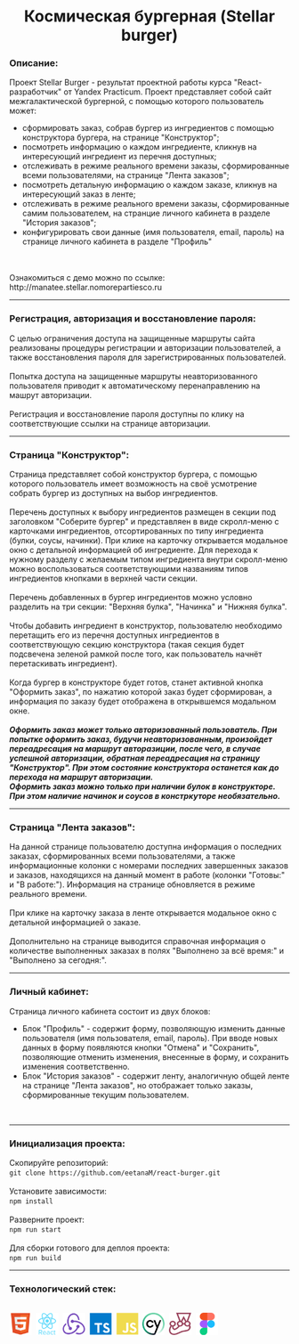 <div align="center">
  <h1>Космическая бургерная (Stellar burger)</h1>
</div>

### Описание:

Проект Stellar Burger - результат проектной работы курса "React-разработчик" от Yandex Practicum. Проект представляет собой сайт межгалактической бургерной, с помощью которого пользователь может:

- сформировать заказ, собрав бургер из ингредиентов с помощью конструктора бургера, на странице "Конструктор";
- посмотреть информацию о каждом ингредиенте, кликнув на интересующий ингредиент из перечня доступных;
- отслеживать в режиме реального времени заказы, сформированные всеми пользователями, на странице "Лента заказов";
- посмотреть детальную информацию о каждом заказе, кликнув на интересующий заказ в ленте;
- отслеживать в режиме реального времени заказы, сформированные самим пользователем, на странцие личного кабинета в разделе "История заказов";
- конфигурировать свои данные (имя пользователя, email, пароль) на странице личного кабинета в разделе "Профиль"
<br>
<br>
Ознакомиться с демо можно по ссылке: http://manatee.stellar.nomorepartiesco.ru
<br>
<hr>

### Регистрация, авторизация и восстановление пароля:

С целью ограничения доступа на защищенные маршруты сайта реализованы процедуры регистрации и авторизации пользователей, а также восстановления пароля для зарегистрированных пользователей.
<br>
<br>
Попытка доступа на защищенные маршруты неавторизованного пользователя приводит к автоматическому перенаправлению на машрут авторизации.
<br>
<br>
Регистрация и восстановление пароля доступны по клику на соответствующие ссылки на странице авторизации.
<br>

<hr>

### Страница "Конструктор":

Страница представляет собой конструктор бургера, с помощью которого пользователь имеет возможность на своё усмотрение собрать бургер из доступных на выбор ингредиентов.
<br>
<br>
Перечень доступных к выбору ингредиентов размещен в секции под заголовком "Соберите бургер" и представляен в виде скролл-меню с карточками ингредиентов, отсортированных по типу ингредиента (булки, соусы, начинки). При клике на карточку открывается модальное окно с детальной информацией об ингредиенте. Для перехода к нужному разделу с желаемым типом ингредиента внутри скролл-меню можно воспользоваться соответствующими названиям типов ингредиентов кнопками в верхней части секции.
<br>
<br>
Перечень добавленных в бургер ингредиентов можно условно разделить на три секции: "Верхняя булка", "Начинка" и "Нижняя булка".
<br>
<br>
Чтобы добавить ингредиент в конструктор, пользователю необходимо перетащить его из перечня доступных ингредиентов в соответствующую секцию конструктора (такая секция будет подсвечена зеленой рамкой после того, как пользователь начнёт перетаскивать ингредиент).
<br>
<br>
Когда бургер в конструкторе будет готов, станет активной кнопка "Оформить заказ", по нажатию которой заказ будет сформирован, а информация по заказу будет отображена в открывшемся модальном окне.
<br>
<br>
**_Оформить заказ может только авторизованный пользователь. При попытке оформить заказ, будучи неавторизованным, произойдет переадресация на маршрут авторазиции, после чего, в случае успешной авторизации, обратная переадресация на страницу "Конструктор". При этом состояние конструктора останется как до перехода на маршрут авторизации._**
<br>
**_Оформить заказ можно только при наличии булок в конструкторе. При этом наличие начинок и соусов в констркуторе необязательно._**
<br>

<hr>

### Страница "Лента заказов":

На данной странице пользователю доступна информация о последних заказах, сформированных всеми пользователями, а также информационные колонки с номерами последних завершенных заказов и заказов, находящихся на данный момент в работе (колонки "Готовы:" и "В работе:"). Информация на странице обновляется в режиме реального времени.
<br>
<br>
При клике на карточку заказа в ленте открывается модальное окно с детальной информацией о заказе.
<br>
<br>
Дополнительно на странице выводится справочная информация о количестве выполненных заказах в полях "Выполнено за всё время:" и "Выполнено за сегодня:".
<br>

<hr>

### Личный кабинет:

Страница личного кабинета состоит из двух блоков:

- Блок "Профиль" - содержит форму, позволяющую изменить данные пользователя (имя пользователя, email, пароль). При вводе новых данных в форму появляются кнопки "Отмена" и "Сохранить", позволяющие отменить изменения, внесенные в форму, и сохранить изменения соответственно.
- Блок "История заказов" - содержит ленту, аналогичную общей ленте на странице "Лента заказов", но отображает только заказы, сформированные текущим пользователем.
<br>
<hr>

### Инициализация проекта:

Скопируйте репозиторий:
<br>
`git clone https://github.com/eetanaM/react-burger.git`
<br>
<br>
Установите зависимости:
<br>
`npm install`
<br>
<br>
Разверните проект:
<br>
`npm run start`
<br>
<br>
Для сборки готового для деплоя проекта:
<br>
`npm run build`
<br>

<hr>

### Технологический стек:

<div align="left">
  <br/>
  <img src="https://github.com/devicons/devicon/blob/master/icons/html5/html5-original.svg" title="HTML5" alt="HTML" width="40" height="40"/>&nbsp;
  <img src="https://github.com/devicons/devicon/blob/master/icons/react/react-original-wordmark.svg" title="React" alt="React" width="40" height="40"/>&nbsp;
  <img src="https://github.com/devicons/devicon/blob/master/icons/redux/redux-original.svg" title="Redux" alt="Redux" width="40" height="40"/>&nbsp;
  <img src="https://github.com/devicons/devicon/blob/master/icons/typescript/typescript-plain.svg" title="TypeScript" alt="TypeScript" width="40" height="40"/>&nbsp;
  <img src="https://github.com/devicons/devicon/blob/master/icons/javascript/javascript-plain.svg" title="JavaScript" alt="JavaScript" width="40" height="40"/>&nbsp;
  <img src="https://github.com/devicons/devicon/blob/master/icons/cypressio/cypressio-original.svg" title="Cypress" alt="Cypress" width="40" height="40"/>&nbsp;
  <img src="https://github.com/devicons/devicon/blob/master/icons/jest/jest-plain.svg" title="Jest" alt="Jest" width="40" height="40"/>&nbsp;
  <img src="https://github.com/devicons/devicon/blob/master/icons/figma/figma-original.svg" title="Figma" alt="Figma" width="40" height="40"/>&nbsp;
</div>
